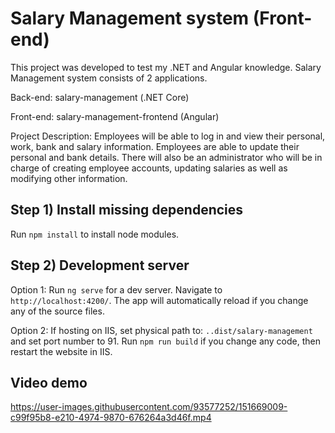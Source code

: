 # Salary Management system (Front-end)
This project was developed to test my .NET and Angular knowledge. Salary Management system consists of 2 applications.

Back-end: salary-management (.NET Core)

Front-end: salary-management-frontend (Angular)

Project Description: Employees will be able to log in and view their personal, work, bank and salary information. Employees are able to update their personal and bank details.
There will also be an administrator who will be in charge of creating employee accounts, updating salaries as well as modifying other information.


## Step 1) Install missing dependencies

Run `npm install` to install node modules.


## Step 2) Development server

Option 1: Run `ng serve` for a dev server. Navigate to `http://localhost:4200/`. The app will automatically reload if you change any of the source files.

Option 2: If hosting on IIS, set physical path to: `..dist/salary-management` and set port number to 91. Run `npm run build` if you change any code, then restart the website in IIS.


## Video demo

https://user-images.githubusercontent.com/93577252/151669009-c99f95b8-e210-4974-9870-676264a3d46f.mp4

